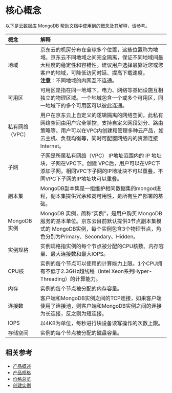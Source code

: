 # 核心概念
以下是云数据库 MongoDB 帮助文档中使用到的概念及其解释，请参考。

| 概念 | 解释 |
| :- | :- |
| 地域 | 京东云的机房分布在全球多个位置，这些位置称为地域。京东云不同地域之间完全隔离，保证不同地域间最大程度的稳定性和容错性。建议用户选择最靠近您或您客户的地域，可降低访问时延、提高下载速度。<br />**注意**：不同地域的内网互不连通。|
| 可用区 | 可用区是指在同一地域下，电力、网络等基础设施互相独立的物理区域。一个地域包含一个或多个可用区，同一地域下的多个可用区可以彼此连通。 |
| 私有网络（VPC） | 用户在京东云上自定义的逻辑隔离的网络空间，此私有网络空间由用户完全掌控，支持自定义网段划分、路由策略等。用户可以在VPC内创建和管理多种云产品，如云主机、负载均衡等，同时可配置网络内的资源连接Internet。 |
| 子网 | 子网是所属私有网络（VPC） IP地址范围内的 IP 地址块，子网在VPC下。创建 VPC后，用户可以在VPC下添加子网。相同VPC下子网的IP地址块不可以重叠，不同VPC下子网的IP地址块可以重叠。 |
| 副本集 | MongoDB副本集是一组维护相同数据集的mongod进程，副本集提供冗余和高可用性，是所有生产部署的基础。|
| MongoDB 实例 | MongoDB 实例，简称“实例”，是用户购买 MongoDB 服务的基本单位。京东云目前默认提供3节点副本集模式的 MongoDB实例，每个实例包含3个物理节点，角色分别为Primary、Secondary、Hidden。| 
| 实例规格 | 实例规格指实例的每个节点被分配的CPU核数、内存容量、最大连接数和最大IOPS。 |
| CPU核 | 实例的每个节点可以使用的计算能力上限。1个CPU拥有不低于2.3GHz超线程（Intel Xeon系列Hyper-Threading）的计算能力。|
| 内存 | 实例的每个节点被分配的内存容量。 |
| 连接数 | 客户端和MongoDB实例之间的TCP连接，如果客户端使用了连接池，则客户端和MongoDB实例之间的连接为长连接，反之则为短连接。|
| IOPS | 以4KB为单位，每秒进行块设备读写操作的次数上限。|
| 存储空间 | 实例的每个节点被分配的磁盘容量。|

## 相关参考

- [产品概述](../Product-Introduction/Overview.md)
- [产品规格](../Product-Introduction/Specification.md)
- [价格总览](../Pricing/Price-Overview.md)
- [创建实例](../Getting-Started/Create-Instance.md)
